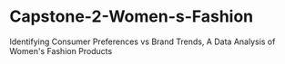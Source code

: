 # Capstone-2-Women-s-Fashion
 Identifying Consumer Preferences vs Brand Trends, A Data Analysis of Women's Fashion Products
